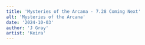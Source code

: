 ```yaml
---
title: 'Mysteries of the Arcana - 7.28 Coming Next'
alt: 'Mysteries of the Arcana'
date: '2024-10-03'
author: 'J Gray'
artist: 'Keira'
---
```

